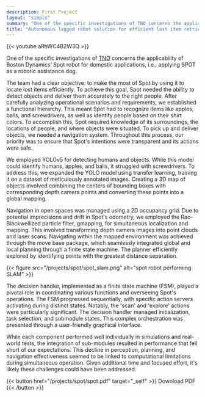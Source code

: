 ```yaml
---
description: First Project
layout: "simple"
summary: "One of the specific investigations of TNO concerns the applicability of Boston Dynamics’ Spot robot for domestic applications, i.e., applying SPOT as a robotic assistance dog."
title: "Autonomous legged robot solution for efficient lost item retrieval" 
---
```


{{< youtube aRhWC4B2W3Q >}}

One of the specific investigations of [TNO](https://www.tno.nl/en/) concerns the applicability of Boston Dynamics’ Spot robot for domestic applications, i.e., applying SPOT as a robotic assistance dog.

The team had a clear objective: to make the most of Spot by using it to locate lost items efficiently. To achieve this goal, Spot needed the ability to detect objects and deliver them accurately to the right people. After carefully analyzing operational scenarios and requirements, we established a functional hierarchy. This meant Spot had to recognize items like apples, balls, and screwdrivers, as well as identify people based on their shirt colors. To accomplish this, Spot required knowledge of its surroundings, the locations of people, and where objects were situated. To pick up and deliver objects, we needed a navigation system. Throughout this process, our priority was to ensure that Spot's intentions were transparent and its actions were safe.

We employed YOLOv5 for detecting humans and objects. While this model could identify humans, apples, and balls, it struggled with screwdrivers. To address this, we expanded the YOLO model using transfer learning, training it on a dataset of meticulously annotated images. Creating a 3D map of objects involved combining the centers of bounding boxes with corresponding depth camera points and converting these points into a global mapping.

Navigation in open spaces was managed using a 2D occupancy grid. Due to potential imprecisions and drift in Spot's odometry, we employed the Rao-Blackwellized particle filter, gmapping, for simultaneous localization and mapping. This involved transforming depth camera images into point clouds and laser scans. Navigating within the mapped environment was achieved through the move base package, which seamlessly integrated global and local planning through a finite state machine. The planner efficiently explored by identifying points with the greatest distance separation.

{{< figure src="/projects/spot/spot_slam.png" alt="spot robot performing SLAM" >}}

The decision handler, implemented as a finite state machine (FSM), played a pivotal role in coordinating various functions and overseeing Spot's operations. The FSM progressed sequentially, with specific action servers activating during distinct states. Notably, the 'scan' and 'explore' actions were particularly significant. The decision handler managed initialization, task selection, and submodule states. This complex orchestration was presented through a user-friendly graphical interface.

While each component performed well individually in simulations and real-world tests, the integration of sub-modules resulted in performance that fell short of our expectations. This decline in perception, planning, and navigation effectiveness seemed to be linked to computational limitations during simultaneous operation. Given additional time and focused effort, it's likely these challenges could have been addressed.

{{< button href="/projects/spot/spot.pdf" target="_self" >}}
Download PDF
{{< /button >}}
